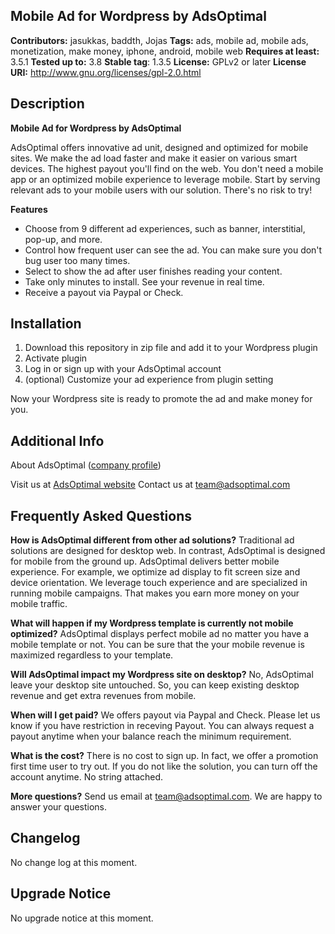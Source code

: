 ## Mobile Ad for Wordpress by AdsOptimal ##
**Contributors:** jasukkas, baddth, Jojas
**Tags:** ads, mobile ad, mobile ads, monetization, make money, iphone, android, mobile web
**Requires at least:** 3.5.1
**Tested up to:** 3.8
**Stable tag**: 1.3.5
**License:** GPLv2 or later
**License URI:** http://www.gnu.org/licenses/gpl-2.0.html

## Description ##

**Mobile Ad for Wordpress by AdsOptimal**

AdsOptimal offers innovative ad unit, designed and optimized for mobile sites. We make the ad load faster and make it easier on various smart devices. The highest payout you'll find on the web. You don't need a mobile app or an optimized mobile experience to leverage mobile. Start by serving relevant ads to your mobile users with our solution. There's no risk to try!

**Features**

- Choose from 9 different ad experiences, such as banner, interstitial, pop-up, and more.
- Control how frequent user can see the ad. You can make sure you don't bug user too many times. 
- Select to show the ad after user finishes reading your content.
- Take only minutes to install. See your revenue in real time.
- Receive a payout via Paypal or Check.

## Installation ##

1. Download this repository in zip file and add it to your Wordpress plugin
2. Activate plugin
3. Log in or sign up with your AdsOptimal account
4. (optional) Customize your ad experience from plugin setting

Now your Wordpress site is ready to promote the ad and make money for you.

## Additional Info ##

About AdsOptimal ([company profile](http://www.adsoptimal.com/company))

Visit us at [AdsOptimal website](http://www.adsoptimal.com)
Contact us at [team@adsoptimal.com](mailto:adsoptimal.com)

## Frequently Asked Questions ##

**How is AdsOptimal different from other ad solutions?**
Traditional ad solutions are designed for desktop web. In contrast, AdsOptimal is designed for mobile from the ground up. AdsOptimal delivers better mobile experience. For example, we optimize ad display to fit screen size and device orientation. We leverage touch experience and are specialized in running mobile campaigns. That makes you earn more money on your mobile traffic.

**What will happen if my Wordpress template is currently not mobile optimized?**
AdsOptimal displays perfect mobile ad no matter you have a mobile template or not. You can be sure that the your mobile revenue is maximized regardless to your template.

**Will AdsOptimal impact my Wordpress site on desktop?**
No, AdsOptimal leave your desktop site untouched. So, you can keep existing desktop revenue and get extra revenues from mobile.

**When will I get paid?**
We offers payout via Paypal and Check. Please let us know if you have restriction in receving Payout. You can always request a payout anytime when your balance reach the minimum requirement.

**What is the cost?**
There is no cost to sign up. In fact, we offer a promotion first time user to try out. If you do not like the solution, you can turn off the account anytime. No string attached.

**More questions?**
Send us email at [team@adsoptimal.com](mailto:adsoptimal.com). We are happy to answer your questions.

## Changelog ##
No change log at this moment.

## Upgrade Notice ##
No upgrade notice at this moment.

